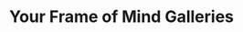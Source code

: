 ---
title: "Your Frame of Mind Galleries"
url: /lexington/your-frame-of-mind-galleries/
shop: Rahmen
---